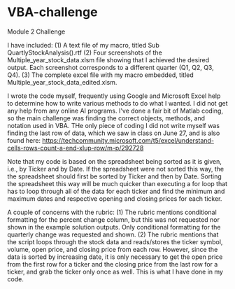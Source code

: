 # VBA-challenge
Module 2 Challenge

I have included:
(1) A text file of my macro, titled Sub QuartlyStockAnalysis().rtf
(2) Four screenshots of the Multiple_year_stock_data.xlsm file showing that I achieved the desired output. Each screenshot corresponds to a different quarter (Q1, Q2, Q3, Q4).
(3) The complete excel file with my macro embedded, titled Multiple_year_stock_data_edited.xlsm.

I wrote the code myself, frequently using Google and Microsoft Excel help to determine how to write various methods to do what I wanted. I did not get any help from any online AI programs. I've done a fair bit of Matlab coding, so the main challenge was finding the correct objects, methods, and notation used in VBA. THe only piece of coding I did not write myself was finding the last row of data, which we saw in class on June 27, and is also found here: https://techcommunity.microsoft.com/t5/excel/understand-cells-rows-count-a-end-xlup-row/m-p/292728

Note that my code is based on the spreadsheet being sorted as it is given, i.e., by Ticker and by Date. If the spreadsheet were not sorted this way, the the spreadsheet should first be sorted by Ticker and then by Date. Sorting the spreadsheet this way will be much quicker than executing a for loop that has to loop through all of the data for each ticker and find the minimum and maximum dates and respective opening and closing prices for each ticker.

A couple of concerns with the rubric:
(1) The rubric mentions conditional formatting for the percent change column, but this was not requested nor shown in the example solution outputs. Only conditional formatting for the quarterly change was requested and shown.
(2) The rubric mentions that the script loops through the stock data and reads/stores the ticker symbol, volume, open price, and closing price from each row. However, since the data is sorted by increasing date, it is only necessary to get the open price from the first row for a ticker and the closing price from the last row for a ticker, and grab the ticker only once as well. This is what I have done in my code.
